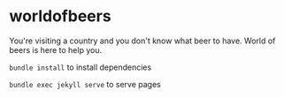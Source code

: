 # worldofbeers
You're visiting a country and you don't know what beer to have. World of beers is here to help you.

```bundle install``` to install dependencies

```bundle exec jekyll serve``` to serve pages